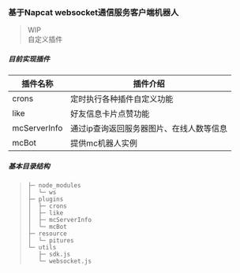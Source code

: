 ### 基于Napcat websocket通信服务客户端机器人

> WIP\
> 自定义插件

##### 目前实现插件

| 插件名称     | 插件介绍                                 |
| ------------ | ---------------------------------------- |
| crons        | 定时执行各种插件自定义功能               |
| like         | 好友信息卡片点赞功能                     |
| mcServerInfo | 通过ip查询返回服务器图片、在线人数等信息 |
| mcBot | 提供mc机器人实例 |
##### 基本目录结构

> ```
> ├─ node_modules
> │  └─ ws
> ├─ plugins
> │  ├─ crons
> │  ├─ like
> │  ├─ mcServerInfo
> │  └─ mcBot
> ├─ resource
> │  └─ pitures
> └─ utils
>    ├─ sdk.js
>    └─ websocket.js
> ```

